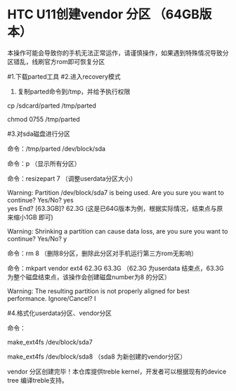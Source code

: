 # HTC U11创建vendor 分区 （64GB版本）

本操作可能会导致你的手机无法正常运作，请谨慎操作，如果遇到特殊情况导致分区错乱，线刷官方rom即可恢复分区

#1.下载parted工具
#2.进入recovery模式

1) 复制parted命令到/tmp，并给予执行权限

cp /sdcard/parted /tmp/parted

chmod 0755 /tmp/parted

#3.对sda磁盘进行分区

命令：/tmp/parted /dev/block/sda

命令：p （显示所有分区）

命令：resizepart 7  （调整userdata分区大小）

Warning: Partition /dev/block/sda7 is being used. Are you sure you want to
continue?
Yes/No? yes                                                               
yes
End?  [63.3GB]? 62.3G (这是已64G版本为例，根据实际情况，结束点与原来缩小1GB 即可)

Warning: Shrinking a partition can cause data loss, are you sure you want to
continue?
Yes/No? y

命令：rm 8  （删除8分区，删除此分区对手机运行第三方rom无影响）

命令：mkpart vendor ext4 62.3G 63.3G  （62.3G 为userdata 结束点，63.3G 为整个磁盘结束点，该操作会创建磁盘number为8 的分区）

Warning: The resulting partition is not properly aligned for best performance.
Ignore/Cancel? I

#4.格式化userdata分区、vendor分区

命令：

make_ext4fs /dev/block/sda7

make_ext4fs /dev/block/sda8  （sda8 为新创建的vendor分区）


vendor 分区创建完毕！本仓库提供treble kernel，开发者可以根据现有的device tree 编译treble支持。